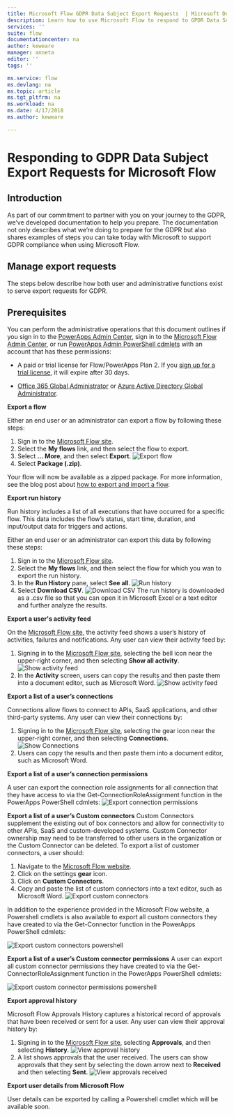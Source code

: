 ```yaml
---
title: Microsoft Flow GDPR Data Subject Export Requests  | Microsoft Docs
description: Learn how to use Microsoft Flow to respond to GPDR Data Subject Requests.  
services: ''
suite: flow
documentationcenter: na
author: keweare
manager: anneta
editor: ''
tags: ''

ms.service: flow
ms.devlang: na
ms.topic: article
ms.tgt_pltfrm: na
ms.workload: na
ms.date: 4/17/2018
ms.author: keweare

---
```

# Responding to GDPR Data Subject Export Requests for Microsoft Flow

## Introduction

As part of our commitment to partner with you on your journey to the GDPR, we’ve developed  documentation to help you prepare. The documentation not only describes what we’re doing to prepare for the GDPR but also shares examples of steps you can take today with Microsoft to support GDPR compliance when using  Microsoft Flow.

## Manage export requests
The steps below describe how both user and administrative functions exist to serve export requests for GDPR.

## Prerequisites
You can perform the administrative operations that this document outlines if you sign in to the [PowerApps Admin Center](https://admin.powerapps.com/), sign in to the [Microsoft Flow Admin Center](https://admin.flow.microsoft.com/), or run [PowerApps Admin PowerShell cdmlets](https://go.microsoft.com/fwlink/?linkid=871804) with an account that has these permissions:
*	A paid or trial license for Flow/PowerApps Plan 2.
If you [sign up for a trial license](http://web.powerapps.com/trial), it will expire after 30 days.

*	[Office 365 Global Administrator](https://support.office.com/article/assign-admin-roles-in-office-365-for-business-eac4d046-1afd-4f1a-85fc-8219c79e1504) or [Azure Active Directory Global Administrator](https://docs.microsoft.com/azure/active-directory/active-directory-assign-admin-roles-azure-portal).


**Export a flow** 

Either an end user or an administrator can export a flow by following these steps:
1. Sign in to the [Microsoft Flow site](https://flow.microsoft.com/).
1. Select the **My flows** link, and then select the flow to export.
1. Select **… More**, and then select **Export**.
![Export flow](./media/gdpr-dsr-export/export-flow.png)
1. Select **Package (.zip)**.

Your flow will now be available as a zipped package. For more information, see the blog post about [how to export and import a flow](https://flow.microsoft.com/en-us/blog/import-export-bap-packages/).

**Export run history** 

Run history includes a list of all executions that have occurred for a specific flow. This data includes the flow’s status, start time, duration, and input/output data for triggers and actions.

Either an end user or an administrator can export this data by following these steps:

1.	Sign in to the [Microsoft Flow site](https://flow.microsoft.com/).
1.	Select the **My flows** link, and then select the flow for which you wan to export the run history.
1.	In the **Run History** pane, select **See all**.
![Run history](./media/gdpr-dsr-export/run-history.png)
1.  Select **Download CSV**.
![Download CSV](./media/gdpr-dsr-export/download-csv.png)
The run history is downloaded as a .csv file so that you can open it in Microsoft Excel or a text editor and further analyze the results.

**Export a user's activity feed** 

On the [Microsoft Flow site](https://flow.microsoft.com/), the activity feed shows a user’s history of activities, failures and notifications. Any user can view their activity feed by: 
1. Signing in to the [Microsoft Flow site](http://flow.microsoft.com/), selecting the bell icon near the upper-right corner, and then selecting **Show all activity**. 
![Show activity feed](./media/gdpr-dsr-export/show-activity-feed.png)
1. In the **Activity** screen, users can copy the results and then paste them into a document editor, such as Microsoft Word.
![Show activity feed](./media/gdpr-dsr-export/export-activity-feed.png)


**Export a list of a user’s connections**

Connections allow flows to connect to APIs, SaaS applications, and other third-party systems. Any user can view their connections by:
1. Signing in to the [Microsoft Flow site](http://flow.microsoft.com/), selecting the gear icon near the upper-right corner, and then selecting **Connections**.
![Show Connections](./media/gdpr-dsr-export/show-connections.png)
1. Users can copy the results and then paste them into a document editor, such as Microsoft Word.

**Export a list of a user’s connection permissions**

A user can export the connection role assignments for all connection that they have access to via the Get-ConnectionRoleAssignment function in the PowerApps PowerShell cdmlets:
![Export connection permissions](./media/gdpr-dsr-export/export-connection-permissions.png)

**Export a list of a user’s Custom connectors**
Custom Connectors supplement the existing out of box connectors and allow for connectivity to other APIs, SaaS and custom-developed systems. Custom Connector ownership may need to be transferred to other users in the organization or the Custom Connector can be deleted. To export a list of customer connectors, a user should:

1. Navigate to the [Microsoft Flow website](https://flow.microsoft.com).
1. Click on the settings **gear** icon.
1. Click on **Custom Connectors**.
1. Copy and paste the list of custom connectors into a text editor, such as Microsoft Word.
![Export custom connectors](./media/gdpr-dsr-export/export-custom-connectors.png)

In addition to the experience provided in the Microsoft Flow website, a Powershell cmdlets is also available to export all custom connectors they have created to via the Get-Connector function in the PowerApps PowerShell cdmlets:

![Export custom connectors powershell](./media/gdpr-dsr-export/export-custom-connectors-powershell.png)

**Export a list of a user’s Custom connector permissions**
A user can export all custom connector permissions they have created to via the Get-ConnectorRoleAssignment function in the PowerApps PowerShell cdmlets:

![Export custom connector permissions powershell](./media/gdpr-dsr-export/export-connector-permissions.png)

**Export approval history**

Microsoft Flow Approvals History captures a historical record of approvals that have been received or sent for a user. Any user can view their approval history by:
1. Signing in to the [Microsoft Flow site](http://flow.microsoft.com/), selecting **Approvals**, and then selecting **History**.
![View approval history](./media/gdpr-dsr-export/view-approval-history.png)
1. A list shows approvals that the user received. The users can show approvals that they sent by selecting the down arrow next to **Received** and then selecting **Sent**.
![View approvals received](./media/gdpr-dsr-export/view-received-approvals.png)

**Export user details from Microsoft Flow**

User details can be exported by calling a Powershell cmdlet which will be available soon. 


